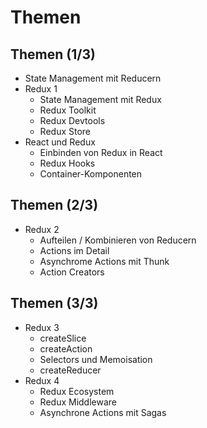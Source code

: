 # Themen

## Themen (1/3)

- State Management mit Reducern
- Redux 1
  - State Management mit Redux
  - Redux Toolkit
  - Redux Devtools
  - Redux Store
- React und Redux
  - Einbinden von Redux in React
  - Redux Hooks
  - Container-Komponenten

## Themen (2/3)

- Redux 2
  - Aufteilen / Kombinieren von Reducern
  - Actions im Detail
  - Asynchrome Actions mit Thunk
  - Action Creators

## Themen (3/3)

- Redux 3
  - createSlice
  - createAction
  - Selectors und Memoisation
  - createReducer
- Redux 4
  - Redux Ecosystem
  - Redux Middleware
  - Asynchrone Actions mit Sagas
